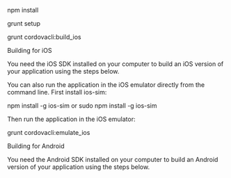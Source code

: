 npm install

grunt setup

grunt cordovacli:build_ios

Building for iOS

You need the iOS SDK installed on your computer to build an iOS version of your application using the steps below.

You can also run the application in the iOS emulator directly from the command line. First install ios-sim:

npm install -g ios-sim
or
sudo npm install -g ios-sim

Then run the application in the iOS emulator:

grunt cordovacli:emulate_ios

Building for Android

You need the Android SDK installed on your computer to build an Android version of your application using the steps below.
